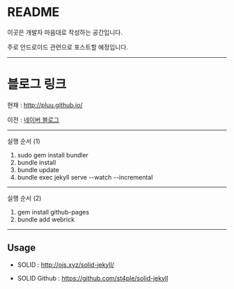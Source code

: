 # README

이곳은 개발자 마음대로 작성하는 공간입니다.

주로 안드로이드 관련으로 포스트할 예정입니다.

- - -

# 블로그 링크

현재 : http://pluu.github.io/

이전 : [네이버 블로그](http://blog.naver.com/pluulove84)

- - -

실행 순서 (1)

1. sudo gem install bundler
2. bundle install
3. bundle update
4. bundle exec jekyll serve --watch --incremental

- - -

실행 순서 (2)

1. gem install github-pages
2. bundle add webrick

- - -

## Usage
- SOLID : http://ojs.xyz/solid-jekyll/

- SOLID Github : https://github.com/st4ple/solid-jekyll
